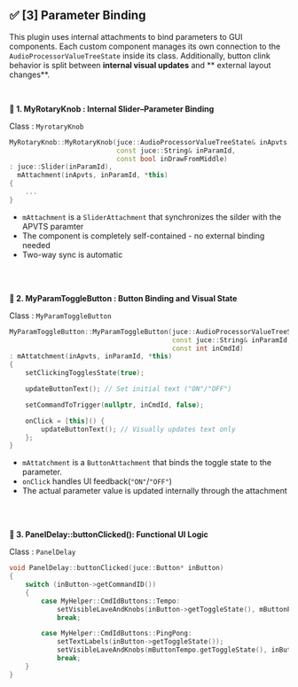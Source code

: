 ## ✅ [3] Parameter Binding

This plugin uses internal attachments to bind parameters to GUI components.
Each custom component manages its own connection to the ```AudioProcessorValueTreeState``` inside
its class. Additionally, button clink behavior is split between **internal visual updates** and
** external layout changes**.

<br>

**🔹 1. MyRotaryKnob : Internal Slider–Parameter Binding**

Class : ```MyrotaryKnob```

~~~cpp
MyRotaryKnob::MyRotaryKnob(juce::AudioProcessorValueTreeState& inApvts,
                           const juce::String& inParamId,
                           const bool inDrawFromMiddle)
: juce::Slider(inParamId),
  mAttachment(inApvts, inParamId, *this)
{
    ...
}
~~~

- ```mAttachment``` is a ```SliderAttachment``` that synchronizes the silder with the APVTS paramter
- The component is completely self-contained - no external binding needed
- Two-way sync is automatic


<br>
<br>


**🔹 2. MyParamToggleButton : Button Binding and Visual State**

Class : ```MyParamToggleButton```

~~~cpp
MyParamToggleButton::MyParamToggleButton(juce::AudioProcessorValueTreeState& inApvts,
                                         const juce::String& inParamId,
                                         const int inCmdId)
: mAttatchment(inApvts, inParamId, *this)
{
    setClickingTogglesState(true);

    updateButtonText(); // Set initial text ("ON"/"OFF")

    setCommandToTrigger(nullptr, inCmdId, false);

    onClick = [this]() {
        updateButtonText(); // Visually updates text only
    };
}
~~~

- ```mAttatchment``` is a ```ButtonAttachment``` that binds the toggle state to the parameter.
- ```onClick``` handles UI feedback(```"ON"```/```"OFF"```)
- The actual parameter value is updated internally through the attachment


<br>
<br>


**🔹 3. PanelDelay::buttonClicked(): Functional UI Logic**

Class : ```PanelDelay```

~~~cpp
void PanelDelay::buttonClicked(juce::Button* inButton)
{
    switch (inButton->getCommandID())
    {
        case MyHelper::CmdIdButtons::Tempo:
            setVisibleLaveAndKnobs(inButton->getToggleState(), mButtonPingPong.getToggleState());
            break;

        case MyHelper::CmdIdButtons::PingPong:
            setTextLabels(inButton->getToggleState());
            setVisibleLaveAndKnobs(mButtonTempo.getToggleState(), inButton->getToggleState());
            break;
    }
}
~~~


